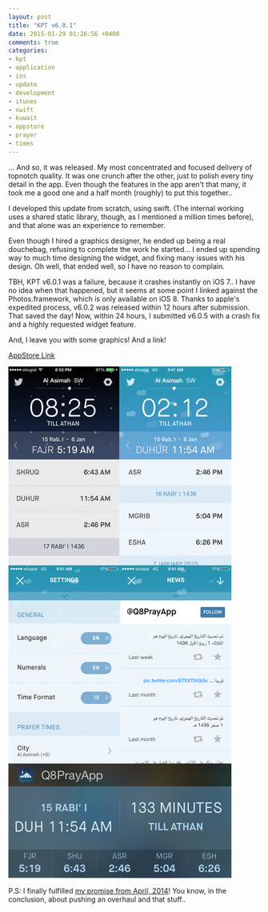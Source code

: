```yaml
---
layout: post
title: "KPT v6.0.1"
date: 2015-01-29 01:26:56 +0400
comments: true
categories: 
- kpt
- application
- ios
- update
- development
- itunes
- swift
- kuwait
- appstore
- prayer
- times
---
```


... And so, it was released. My most concentrated and focused delivery of topnotch quality. It was one crunch after the other, just to polish every tiny detail in the app. Even though the features in the app aren't that many, it took me a good one and a half month (roughly) to put this together..

I developed this update from scratch, using swift. (The internal working uses a shared static library, though, as I mentioned a million times before), and that alone was an experience to remember.

Even though I hired a graphics designer, he ended up being a real douchebag, refusing to complete the work he started... I ended up spending way to much time designing the widget, and fixing many issues with his design. Oh well, that ended well, so I have no reason to complain.

TBH, KPT v6.0.1 was a failure, because it crashes instantly on iOS 7.. I have no idea when that happened, but it seems at some point I linked against the Photos.framework, which is only available on iOS 8. Thanks to apple's expedited process, v6.0.2 was released within 12 hours after submission. That saved the day! Now, within 24 hours, I submitted v6.0.5 with a crash fix and a highly requested widget feature.

And, I leave you with some graphics! And a link!

[AppStore Link](https://itunes.apple.com/us/app/kuwait-prayer-times/id395107915?mt=8)

![image](/images/kpt-wall.png)

P.S: I finally fulfilled [my promise from April, 2014](http://mazyod.com/blog/2014/04/18/kpt-v5-dot-1-0/)! You know, in the conclusion, about pushing an overhaul and that stuff..

